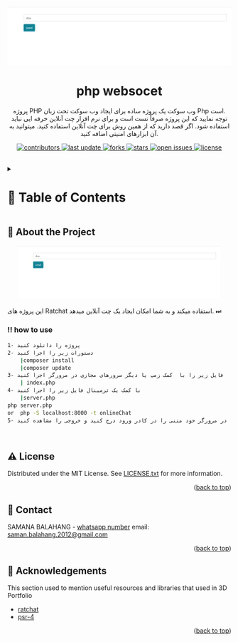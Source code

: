 <a name="readme-top"></a>
<div align="center">

  ![Project Banner](readme_assets/banner.jpg)
  <h1>php websocet </h1>
  
  <p>
پروژه PHP وب سوکت یک پروژه ساده برای ایجاد وب سوکت تحت زبان Php است.
<br>
توجه نمایید که این پروژه صرفاً تست است و برای نرم افزار چت آنلاین حرفه ایی 
نباید استفاده شود. 
اگر قصد دارید که از همین روش برای چت آنلاین استفاده کنید. 
میتوانید به آن ابزارهای امنیتی اضافه کنید.
  </p>

<!-- Badges -->
<p>
  <a href="https://github.com/samanbalahang/onlineChat/graphs/contributors">
    <img src="https://img.shields.io/github/contributors/ladunjexa/Threejs_3D_Portfolio" alt="contributors" />
  </a>
  <a href="https://github.com/samanbalahang/onlineChat/graphs/contributors">
    <img src="https://img.shields.io/github/last-commit/ladunjexa/Threejs_3D_Portfolio" alt="last update" />
  </a>
  <a href="https://github.com/samanbalahang/onlineChat/graphs/contributors">
    <img src="https://img.shields.io/github/forks/ladunjexa/Threejs_3D_Portfolio" alt="forks" />
  </a>
  <a href="https://github.com/samanbalahang/onlineChat/graphs/contributors">
    <img src="https://img.shields.io/github/stars/ladunjexa/Threejs_3D_Portfolio" alt="stars" />
  </a>
  <a href="https://github.com/samanbalahang/onlineChat/graphs/contributors">
    <img src="https://img.shields.io/github/issues/ladunjexa/Threejs_3D_Portfolio" alt="open issues" />
  </a>
  <a href="https://github.com/samanbalahang/onlineChat/graphs/contributors">
    <img src="https://img.shields.io/github/license/ladunjexa/Threejs_3D_Portfolio.svg" alt="license" />
  </a>
</p>
   
</div>

<br />

<!-- Table of Contents -->
<details>

<summary>

# :notebook_with_decorative_cover: Table of Contents

</summary>

- [About the Project](#star2-about-the-project)
  * [Folder Structure](#bangbang-folder-structure)
  * [Tech Stack](#space_invader-tech-stack)
- [Getting Started](#toolbox-getting-started)
  * [Installation](#gear-installation)
  * [Run Locally](#running-run-locally)
- [Contributing](#wave-contributing)
- [License](#warning-license)
- [Contact](#handshake-contact)
- [Acknowledgements](#gem-acknowledgements)

</details>  

<!-- About the Project -->
## :star2: About the Project

<div align="center">
  <img src="readme_assets/banner.jpg" height="auto" width="90%"/>
</div>

<br />
این پروژه های Ratchat استفاده میکند و به شما امکان ایجاد یک چت آنلاین میدهد. ⏭

<!-- Folder Structure -->
### :bangbang: how to use


```bash
1- پروژه را دانلود کنید
2- دستورات زیر را اجرا کنید
    |composer install
    |composer update
3- فایل زیر را با  کمک زمپ یا دیگر سرورهای مجازی در مرورگر اجرا کنید
    | index.php
4- با کمک یک ترمینال فایل زیر را اجرا کنید
    |server.php
php server.php
or  php -S localhost:8000 -t onlineChat
5- در مرورگر خود متنی را در کادر ورود درج کنید و خروجی را مشاهده کنید            
```
<br />

<!-- License -->
## :warning: License

Distributed under the MIT License. See [LICENSE.txt](https://github.com/samanbalahang/onlineChat/blob/main/LICENSE) for more information.

<p align="right">(<a href="#readme-top">back to top</a>)</p>

<!-- Contact -->
## :handshake: Contact

SAMANA BALAHANG - [whatsapp number](009809224194485)
email: [saman.balahang.2012@gmail.com](mailto:saman.balahang.2012@gmail.com)

<p align="right">(<a href="#readme-top">back to top</a>)</p>

<!-- Acknowledgments -->
## :gem: Acknowledgements

This section used to mention useful resources and libraries that used in 3D Portfolio

 - [ratchat](http://socketo.me/)
 - [psr-4](https://www.php-fig.org/psr/psr-4/)

<p align="right">(<a href="#readme-top">back to top</a>)</p>
